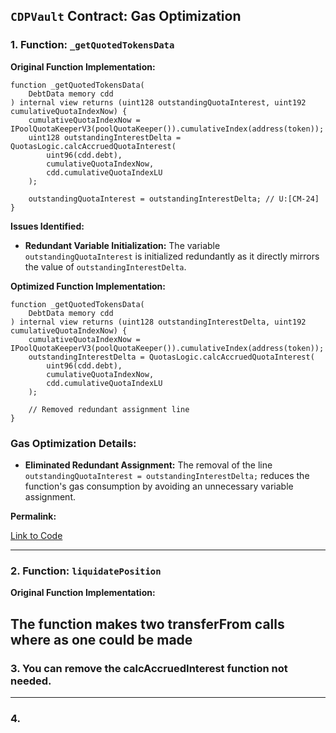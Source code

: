 ## `CDPVault` Contract: Gas Optimization

### 1. Function: `_getQuotedTokensData`

**Original Function Implementation:**

```solidity
function _getQuotedTokensData(
    DebtData memory cdd
) internal view returns (uint128 outstandingQuotaInterest, uint192 cumulativeQuotaIndexNow) {
    cumulativeQuotaIndexNow = IPoolQuotaKeeperV3(poolQuotaKeeper()).cumulativeIndex(address(token));
    uint128 outstandingInterestDelta = QuotasLogic.calcAccruedQuotaInterest(
        uint96(cdd.debt),
        cumulativeQuotaIndexNow,
        cdd.cumulativeQuotaIndexLU
    );

    outstandingQuotaInterest = outstandingInterestDelta; // U:[CM-24]
}
```

**Issues Identified:**

- **Redundant Variable Initialization:** The variable `outstandingQuotaInterest` is initialized redundantly as it directly mirrors the value of `outstandingInterestDelta`.

**Optimized Function Implementation:**

```solidity
function _getQuotedTokensData(
    DebtData memory cdd
) internal view returns (uint128 outstandingInterestDelta, uint192 cumulativeQuotaIndexNow) {
    cumulativeQuotaIndexNow = IPoolQuotaKeeperV3(poolQuotaKeeper()).cumulativeIndex(address(token));
    outstandingInterestDelta = QuotasLogic.calcAccruedQuotaInterest(
        uint96(cdd.debt),
        cumulativeQuotaIndexNow,
        cdd.cumulativeQuotaIndexLU
    );

    // Removed redundant assignment line
}
```

### Gas Optimization Details:

- **Eliminated Redundant Assignment:** The removal of the line `outstandingQuotaInterest = outstandingInterestDelta;` reduces the function's gas consumption by avoiding an unnecessary variable assignment.

**Permalink:**

[Link to Code](https://github.com/code-423n4/2024-07-loopfi/blob/57871f64bdea450c1f04c9a53dc1a78223719164/src/CDPVault.sol#L484-L495)

---
### 2. Function: `liquidatePosition` 
**Original Function Implementation:**

The function makes two transferFrom calls where as one could be made
---

### 3. You can remove the calcAccruedInterest function not needed.
---

### 4. 
